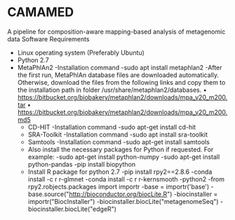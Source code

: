 # CAMAMED
A pipeline for composition-aware mapping-based analysis of metagenomic data
Software Requirements
-	Linux operating system (Preferably Ubuntu)
-	Python 2.7
-	MetaPhlAn2 
    -Installation command
        -sudo apt install metaphlan2 
    -After the first run, MetaPhlAn database files are downloaded automatically. Otherwise, download the files from the following links        and copy them to the installation path in folder /usr/share/metaphlan2/databases. 
        •	https://bitbucket.org/biobakery/metaphlan2/downloads/mpa_v20_m200.tar 
        •	https://bitbucket.org/biobakery/metaphlan2/downloads/mpa_v20_m200.md5
    -	CD-HIT
       -Installation command
           -sudo apt-get install cd-hit
    -	SRA-Toolkit
      -Installation command
          -sudo apt install sra-toolkit
    -	Samtools
      -Installation command
          -sudo apt-get install samtools
    -	Also install the necessary packages for Python if requested. For example:
          -sudo apt-get install python-numpy
          -sudo apt-get install python-pandas
          -pip install biopython
    -	Install R package for python 2.7 
          -pip install rpy2==2.8.6
          -conda install -c r r-glmnet 
          -conda install -c r r-kernsmooth
          -python2
          -from rpy2.robjects.packages import importr
          -base = importr('base')
          -base.source("http://bioconductor.org/biocLite.R")
          -biocinstaller = importr("BiocInstaller")
          -biocinstaller.biocLite("metagenomeSeq")
          -biocinstaller.biocLite("edgeR")
